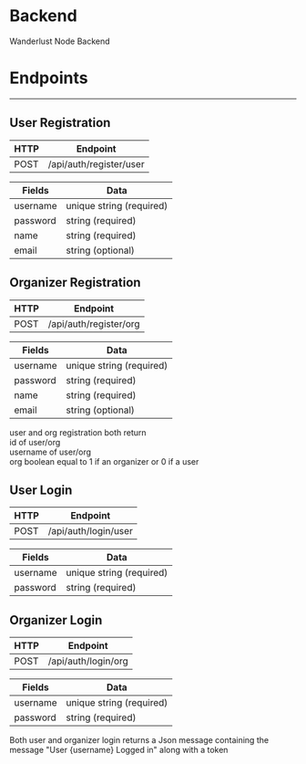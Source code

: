 # Backend
Wanderlust Node Backend


# Endpoints
----------------------------


 ## User Registration

 | HTTP | Endpoint                |
 | -----|------------------------ |
 | POST | /api/auth/register/user |

 | Fields      |          Data            |
 |-------------|------------------------- |
 | username    | unique string (required) |
 | password    | string (required)        |
 | name        | string (required)        |
 | email       | string (optional)        |


## Organizer Registration  

 | HTTP | Endpoint                |
 | -----|------------------------ |
 | POST | /api/auth/register/org |

 | Fields      |          Data            |
 |-------------|------------------------- |
 | username    | unique string (required) |
 | password    | string (required)        |
 | name        | string (required)        |
 | email       | string (optional)        |


 user and org registration both return  
 id of user/org  
 username of user/org  
 org boolean equal to 1 if an organizer or 
 0 if a user 


  ## User Login

 | HTTP | Endpoint                |
 | -----|------------------------ |
 | POST | /api/auth/login/user    |

 | Fields      |          Data            |
 |-------------|------------------------- |
 | username    | unique string (required) |
 | password    | string (required)        |

 

  ## Organizer Login

 | HTTP | Endpoint                |
 | -----|------------------------ |
 | POST | /api/auth/login/org |

 | Fields      |          Data            |
 |-------------|------------------------- |
 | username    | unique string (required) |
 | password    | string (required)        |

 
Both user and organizer login returns
a Json message containing the message "User {username} Logged in"
along with a token